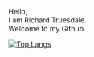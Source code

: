 Hello, <br />
I am Richard Truesdale. <br />
Welcome to my Github. <br />


[![Top Langs](https://github-readme-stats.vercel.app/api/top-langs/?username=TheAlmightyMeese&layout=compact)](https://github.com/anuraghazra/github-readme-stats)
